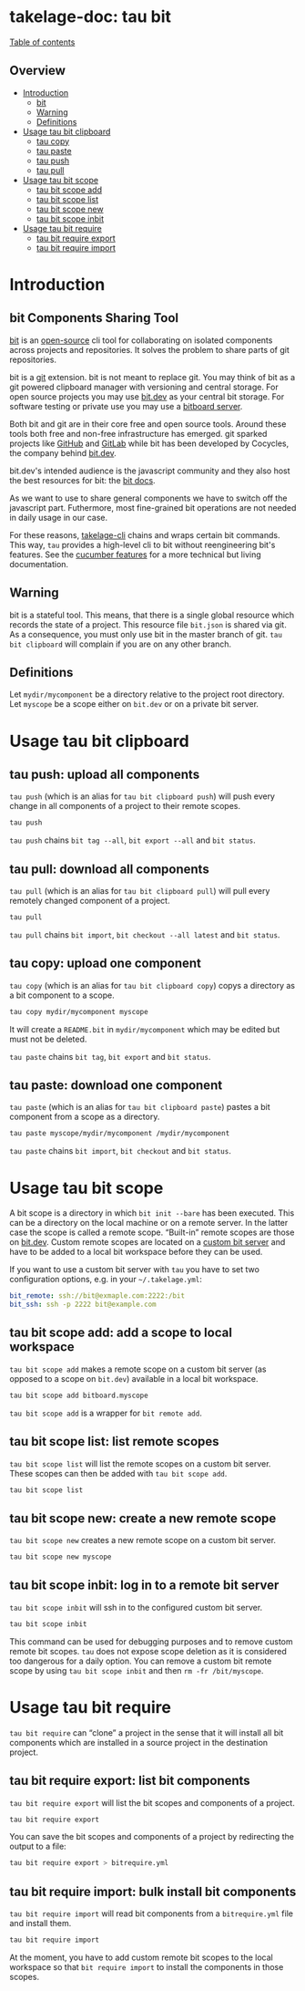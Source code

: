 # takelage-doc: tau bit

[Table of contents](../../README.md)

## Overview 

- [Introduction](#introduction)
  - [bit](#bit)
  - [Warning](#warning)
  - [Definitions](#definitions)
- [Usage tau bit clipboard](#clipboard)
  - [tau copy](#copy)
  - [tau paste](#paste)
  - [tau push](#push)
  - [tau pull](#pull)
- [Usage tau bit scope](#scope)
  - [tau bit scope add](#add)
  - [tau bit scope list](#list)
  - [tau bit scope new](#new)
  - [tau bit scope inbit](#inbit)
- [Usage tau bit require](#require)
  - [tau bit require export](#export)
  - [tau bit require import](#import)

<a name="introduction"/>

# Introduction

<a name="bit"/>

## bit Components Sharing Tool

[bit](https://docs.bit.dev/) is an 
[open-source](https://github.com/teambit/bit)
cli tool for collaborating on isolated components 
across projects and repositories.
It solves the problem to share parts of git repositories.

bit is a 
[git](https://git-scm.com) extension.
bit is not meant to replace git.
You may think of bit as a git powered clipboard manager
with versioning and central storage.
For open source projects you may use 
[bit.dev](https://bit.dev)
as your central bit storage.
For software testing or private use you may use a 
[bitboard server](https://github.com/geospin-takelage/takelage-bit).

Both bit and git are in their core free and open source tools.
Around these tools both free and non-free infrastructure has emerged.
git sparked projects like 
[GitHub](https://github.com) and 
[GitLab](https://gitlab.com) while bit has been
developed by Cocycles, the company behind 
[bit.dev](https://bit.dev).

bit.dev's intended audience is the javascript community and
they also host the best resources for bit: 
the [bit docs](https://docs.bit.dev/).

As we want to use to share general components
we have to switch off the javascript part.
Futhermore, most fine-grained bit operations 
are not needed in daily usage in our case.

For these reasons,
[takelage-cli](https://github.com/geospin-takelage/takelage-cli)
chains and wraps certain bit commands.
This way, `tau` provides a high-level cli to bit
without reengineering bit's features.
See the 
[cucumber features](https://github.com/geospin-takelage/takelage-cli#commands)
for a more technical but living documentation.

<a name="warning"/>

## Warning

bit is a stateful tool. 
This means, that there is a single global resource
which records the state of a project.
This resource file `bit.json` is shared via git.
As a consequence, you must only use bit in the 
master branch of git.
`tau bit clipboard` will complain 
if you are on any other branch.

<a name="definitions"/>

## Definitions

Let `mydir/mycomponent` be a directory
relative to the project root directory.
Let `myscope` be a scope either on `bit.dev`
or on a private bit server.

<a name="clipboard"/>

# Usage tau bit clipboard

<a name="push"/>

## tau push: upload all components

`tau push` (which is an alias for `tau bit clipboard push`)
will push every change in all components of a project to
their remote scopes. 

```bash
tau push
```

`tau push` chains `bit tag --all`, 
`bit export --all` and `bit status`.

<a name="pull"/>

## tau pull: download all components

`tau pull` (which is an alias for `tau bit clipboard pull`)
will pull every remotely changed component of a project.

```bash
tau pull
```

`tau pull` chains `bit import`, 
`bit checkout --all latest` and `bit status`.

<a name="copy"/>

## tau copy: upload one component

`tau copy` (which is an alias for `tau bit clipboard copy`)
copys a directory as a bit component to a scope.

```bash
tau copy mydir/mycomponent myscope
```

It will create a `README.bit` in `mydir/mycomponent`
which may be edited but must not be deleted.

`tau paste` chains `bit tag`, `bit export` and `bit status`.

<a name="paste"/>

## tau paste: download one component

`tau paste` (which is an alias for `tau bit clipboard paste`)
pastes a bit component from a scope as a directory.

```bash
tau paste myscope/mydir/mycomponent /mydir/mycomponent
```

`tau paste` chains `bit import`, `bit checkout` and `bit status`.

<a name="scope"/>

# Usage tau bit scope

A bit scope is a directory in which `bit init --bare` has been executed.
This can be a directory on the local machine or on a remote server.
In the latter case the scope is called a remote scope.
“Built-in” remote scopes are those on
[bit.dev](https://bit.dev/).
Custom remote scopes are located on a 
[custom bit server](https://github.com/geospin-takelage/takelage-bit)
and have to be added to a local bit workspace
before they can be used.

If you want to use a custom bit server with `tau`
you have to set two configuration options,
e.g. in your `~/.takelage.yml`:

```yaml
bit_remote: ssh://bit@exmaple.com:2222:/bit
bit_ssh: ssh -p 2222 bit@example.com
```

<a name="add"/>

## tau bit scope add: add a scope to local workspace 

`tau bit scope add` makes a remote scope on a custom bit server
(as opposed to a scope on `bit.dev`) 
available in a local bit workspace.

```bash
tau bit scope add bitboard.myscope
```

`tau bit scope add` is a wrapper for `bit remote add`.

<a name="list"/>

## tau bit scope list: list remote scopes

`tau bit scope list` will list the remote scopes on a custom bit server.
These scopes can then be added with `tau bit scope add`.

```bash
tau bit scope list
```

<a name="new"/>

## tau bit scope new: create a new remote scope

`tau bit scope new` creates a new remote scope on a custom bit server.

```bash
tau bit scope new myscope
```

<a name="inbit"/>

## tau bit scope inbit: log in to a remote bit server

`tau bit scope inbit` will ssh in to the configured custom bit server.

```bash
tau bit scope inbit
```

This command can be used for debugging purposes
and to remove custom remote bit scopes.
`tau` does not expose scope deletion as it is considered too
dangerous for a daily option.
You can remove a custom bit remote scope by using
`tau bit scope inbit` and then `rm -fr /bit/myscope`.

<a name="require"/>

# Usage tau bit require

`tau bit require` can  “clone” a project in the
sense that it will install all bit components
which are installed in a source project 
in the destination project.

<a name="export"/>

## tau bit require export: list bit components 

`tau bit require export` will list the bit scopes and components
of a project.

```bash
tau bit require export
```

You can save the bit scopes and components of a project
by redirecting the output to a file:

```bash
tau bit require export > bitrequire.yml
```

<a name="import"/>

## tau bit require import: bulk install bit components 

`tau bit require import` will read bit components from 
a `bitrequire.yml` file and install them.

```bash
tau bit require import
```

At the moment, you have to add custom remote bit scopes
to the local workspace so that `bit require import`
to install the components in those scopes.
